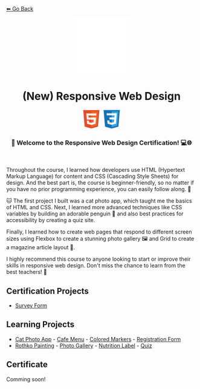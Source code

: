 [⬅ Go Back](https://github.com/JpMunhozOliveira#courses)
 
<p align="center">
  <a href="https://www.freecodecamp.org/learn/2022/responsive-web-design/">
    <img src="https://github.com/JpMunhozOliveira/JpMunhozOliveira/blob/main/resources/icons/courses/freecodecamp/fcc_primary_small.svg" alt="FreeCodeCamp" width="150" height="150"/>
  </a>
</p>

<h1 align="center">(New) Responsive Web Design</h1>

<p align="center">
  <a href="#"><img readonly src="https://github.com/JpMunhozOliveira/JpMunhozOliveira/blob/main/resources/icons/programming/html5/html5-original.svg" alt="Html Logo" width="50" height="50"></a>
  <a href="#"><img src="https://github.com/JpMunhozOliveira/JpMunhozOliveira/blob/main/resources/icons/programming/css3/css3-original.svg" alt="Css Logo" width="50" height="50"></a>
</p>

<h3 align="center">
👋 Welcome to the Responsive Web Design Certification! 💻🌐
</h3><br>

Throughout the course, I learned how developers use HTML (Hypertext Markup Language) for content and CSS (Cascading Style Sheets) for design. And the best part is, the course is beginner-friendly, so no matter if you have no prior programming experience, you can easily follow along. 🤗

🐱 The first project I built was a cat photo app, which taught me the basics of HTML and CSS. Next, I learned more advanced techniques like CSS variables by building an adorable penguin 🐧 and also best practices for accessibility by creating a quiz site.

Finally, I learned how to create web pages that respond to different screen sizes using Flexbox to create a stunning photo gallery 🖼️ and Grid to create a magazine article layout 📰.

I highly recommend this course to anyone looking to start or improve their skills in responsive web design. Don't miss the chance to learn from the best teachers! 🚀
 
## Certification Projects

- [Survey Form](SurveyForm)

## Learning Projects
 
- [Cat Photo App](CatPhotoApp) - [Cafe Menu](CafeMenu) - [Colored Markers](ColoredMarkers) - [Registration Form](RegistrationForm)
- [Rothko Painting](RothkoPainting) - [Photo Gallery](PhotoGallery) - [Nutrition Label](NutritionLabel) - [Quiz](Quiz)

## Certificate

Comming soon!
